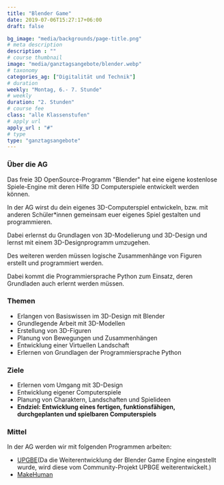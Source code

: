 ```yaml
---
title: "Blender Game"
date: 2019-07-06T15:27:17+06:00
draft: false

bg_image: "media/backgrounds/page-title.png"
# meta description
description : ""
# course thumbnail
image: "media/ganztagsangebote/blender.webp"
# taxonomy
categories_ag: ["Digitalität und Technik"]
# duration
weekly: "Montag, 6.- 7. Stunde"
# weekly
duration: "2. Stunden"
# course fee
class: "alle Klassenstufen"
# apply url
apply_url : "#"
# type
type: "ganztagsangebote"
---
```



### Über die AG

Das freie 3D OpenSource-Programm "Blender" hat eine eigene kostenlose Spiele-Engine mit deren Hilfe 3D Computerspiele entwickelt werden können.

In der AG wirst du dein eigenes 3D-Computerspiel entwickeln, bzw. mit anderen Schüler*innen gemeinsam euer eigenes Spiel gestalten und programmieren.

Dabei erlernst du Grundlagen von 3D-Modelierung und 3D-Design und lernst mit einem 3D-Designprogramm umzugehen.

Des weiteren werden müssen logische Zusammenhänge von Figuren erstellt und programmiert werden.

Dabei kommt die Programmiersprache Python zum Einsatz, deren Grundladen auch erlernt werden müssen.

### Themen



* Erlangen von Basiswissen im 3D-Design mit Blender
* Grundlegende Arbeit mit 3D-Modellen
* Erstellung von 3D-Figuren
* Planung von Bewegungen und Zusammenhängen
* Entwicklung einer Virtuellen Landschaft
* Erlernen von Grundlagen der Programmiersprache Python

### Ziele

* Erlernen vom Umgang mit 3D-Design
* Entwicklung eigener Computerspiele
* Planung von Charaktern, Landschaften und Spielideen
* **Endziel: Entwicklung eines fertigen, funktionsfähigen, durchgeplanten und spielbaren Computerspiels**


### Mittel

In der AG werden wir mit folgenden Programmen arbeiten:

 * [UPGBE](https://upbge.org)(Da die Weiterentwicklung der Blender Game Engine eingestellt wurde, wird diese vom Community-Projekt UPBGE weiterentwickelt.)
 * [MakeHuman](http://www.makehumancommunity.org)
